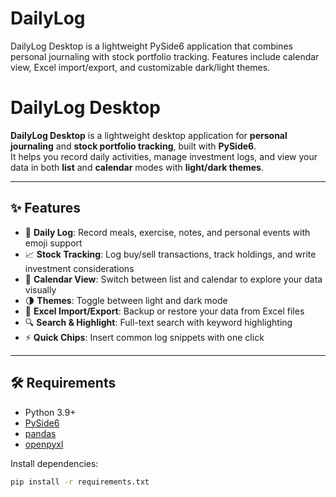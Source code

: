 # DailyLog
DailyLog Desktop is a lightweight PySide6 application that combines personal journaling with stock portfolio tracking. Features include calendar view, Excel import/export, and customizable dark/light themes.

# DailyLog Desktop

**DailyLog Desktop** is a lightweight desktop application for **personal journaling** and **stock portfolio tracking**, built with **PySide6**.  
It helps you record daily activities, manage investment logs, and view your data in both **list** and **calendar** modes with **light/dark themes**.

---

## ✨ Features
- 📝 **Daily Log**: Record meals, exercise, notes, and personal events with emoji support  
- 📈 **Stock Tracking**: Log buy/sell transactions, track holdings, and write investment considerations  
- 📅 **Calendar View**: Switch between list and calendar to explore your data visually  
- 🌗 **Themes**: Toggle between light and dark mode  
- 📂 **Excel Import/Export**: Backup or restore your data from Excel files  
- 🔍 **Search & Highlight**: Full-text search with keyword highlighting  
- ⚡ **Quick Chips**: Insert common log snippets with one click  

---

## 🛠️ Requirements
- Python 3.9+
- [PySide6](https://pypi.org/project/PySide6/)  
- [pandas](https://pypi.org/project/pandas/)  
- [openpyxl](https://pypi.org/project/openpyxl/)

Install dependencies:
```bash
pip install -r requirements.txt
